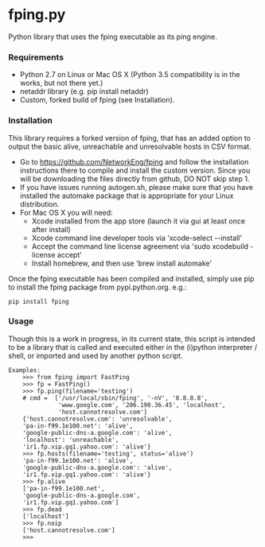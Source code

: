 # fping.py
Python library that uses the fping executable as its ping engine.

### Requirements
* Python 2.7 on Linux or Mac OS X (Python 3.5 compatibility is in the works,
 but not there yet.)
* netaddr library (e.g. pip install netaddr)
* Custom, forked build of fping (see Installation).

### Installation
This library requires a forked version of fping, that has an added option to
output the basic alive, unreachable and unresolvable hosts in CSV format.

* Go to https://github.com/NetworkEng/fping and follow the installation
instructions there to compile and install the custom version. Since you will
be downloading the files directly from github, DO NOT skip step 1.
* If you have issues running autogen.sh, please make sure that you have 
installed the automake package that is appropriate for your Linux distribution.
* For Mac OS X you will need:
    * Xcode installed from the app store (launch it via gui at least once 
    after install)
    * Xcode command line developer tools via 'xcode-select --install'
    * Accept the command line license agreement via
    'sudo xcodebuild -license accept'
    * Install homebrew, and then use 'brew install automake'

Once the fping executable has been compiled and installed, simply use pip
to install the fping package from pypi.python.org.  e.g.:

    pip install fping

### Usage
Though this is a work in progress, in its current state, this script is 
intended to be a library that is called and executed either in the (i)python 
interpreter / shell, or imported and used by another python script.

    Examples:
        >>> from fping import FastPing
        >>> fp = FastPing()
        >>> fp.ping(filename='testing')
        # cmd =  ['/usr/local/sbin/fping', '-nV', '8.8.8.8',
                  'www.google.com', '206.190.36.45', 'localhost',
                  'host.cannotresolve.com']
        {'host.cannotresolve.com': 'unresolvable',
        'pa-in-f99.1e100.net': 'alive',
        'google-public-dns-a.google.com': 'alive',
        'localhost': 'unreachable',
        'ir1.fp.vip.gq1.yahoo.com': 'alive'}
        >>> fp.hosts(filename='testing', status='alive')
        'pa-in-f99.1e100.net': 'alive',
        'google-public-dns-a.google.com': 'alive',
        'ir1.fp.vip.gq1.yahoo.com': 'alive'}
        >>> fp.alive
        ['pa-in-f99.1e100.net',
        'google-public-dns-a.google.com',
        'ir1.fp.vip.gq1.yahoo.com']
        >>> fp.dead
        ['localhost']
        >>> fp.noip
        ['host.cannotresolve.com']
        >>>
